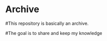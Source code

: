 # Archive

#This repository is basically an archive. 

#The goal is to share and keep my knowledge

